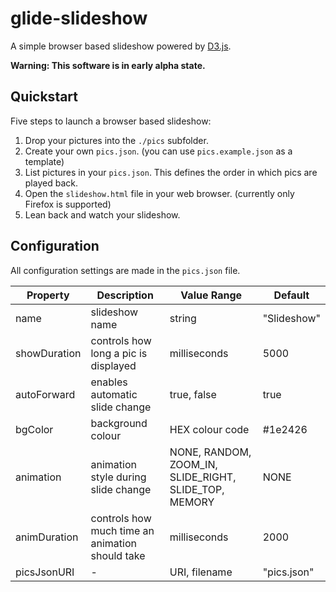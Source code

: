 # glide-slideshow
A simple browser based slideshow powered by [D3.js](http://d3js.org).

**Warning: This software is in early alpha state.**

## Quickstart

Five steps to launch a browser based slideshow:

1. Drop your pictures into the `./pics` subfolder.
2. Create your own `pics.json`. (you can use `pics.example.json` as a template)
3. List pictures in your `pics.json`. This defines the order in which pics are played back.
4. Open the `slideshow.html` file in your web browser. (currently only Firefox is supported)
5. Lean back and watch your slideshow.

## Configuration

All configuration settings are made in the `pics.json` file.

| Property      | Description | Value Range   | Default  |
| ------------- | ------------- | ------------- | ----- |
| name          | slideshow name | string        | "Slideshow" |
| showDuration  | controls how long a pic is displayed | milliseconds  |  5000 |
| autoForward   | enables automatic slide change  | true, false   |  true   |
| bgColor       | background colour | HEX colour code |  #1e2426   |
| animation     | animation style during slide change | NONE, RANDOM, ZOOM_IN, SLIDE_RIGHT, SLIDE_TOP, MEMORY |  NONE   |
| animDuration  | controls how much time an animation should take | milliseconds  |  2000   |
| picsJsonURI   | - | URI, filename |  "pics.json" |
